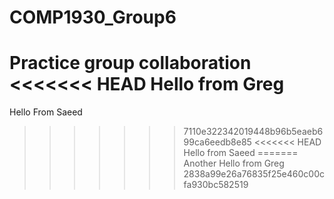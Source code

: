 # COMP1930_Group6
Practice group collaboration
<<<<<<< HEAD
Hello from Greg 
=======
Hello From Saeed
>>>>>>> 7110e322342019448b96b5eaeb699ca6eedb8e85
<<<<<<< HEAD
Hello from Saeed
=======
Another Hello from Greg 
>>>>>>> 2838a99e26a76835f25e460c00cfa930bc582519
